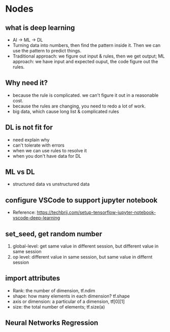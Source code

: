 # Nodes

## what is deep learning

* AI -> ML -> DL
* Turning data into numbers, then find the pattern inside it. Then we can use the pattern to predict things.
* Traditional approach: we figure out input & rules, then we get output; ML approach: we have input and expected ouput, the code figure out the rules.

## Why need it?

* because the rule is complicated. we can't figure it out in a reasonable cost.
* because the rules are changing, you need to redo a lot of work.
* big data, which cause long list & complicated rules

## DL is not fit for

* need explain why
* can't tolerate with errors
* when we can use rules to resolve it
* when you don't have data for DL

## ML vs DL
* structured data vs unstructured data

## configure VSCode to support jupyter notebook
* Reference: https://techbrij.com/setup-tensorflow-jupyter-notebook-vscode-deep-learning

## set_seed, get random number
1. global-level: get same value in different session, but different value in same session
2.  op level: different value in same session, but same value in differnt session

## import attributes
* Rank: the number of dimension, tf.ndim
* shape: how many elements in each dimension? tf.shape
* axis or dimension: a particular of a dimension, tf[0][1]
* size: the total number of elements; tf.size(a)

## Neural Networks Regression

